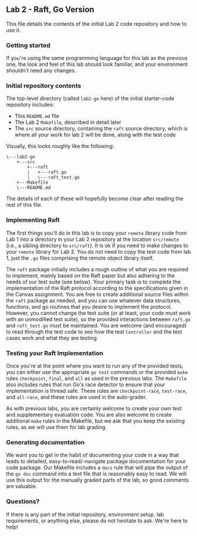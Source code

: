 ## Lab 2 - Raft, Go Version

This file details the contents of the initial Lab 2 code repository and how to use it.

### Getting started

If you're using the same programming language for this lab as the previous one, the look and feel of this
lab should look familiar, and your environment shouldn't need any changes.

### Initial repository contents

The top-level directory (called `lab2-go` here) of the initial starter-code repository includes:
* This `README.md` file
* The Lab 2 `Makefile`, described in detail later
* The `src` source directory, containing the `raft` source directory, which is where all your work for lab 2 will be done, along with the test code

Visually, this looks roughly like the following:
```
\---lab2-go
    +---src
        +---raft
        |   +---raft.go
        |   \---raft_test.go
    +---Makefile
    \---README.md
```
The details of each of these will hopefully become clear after reading the rest of this file.


### Implementing Raft

The first things you'll do in this lab is to copy your `remote` library code from Lab 1 into a directory in your 
Lab 2 repository at the location `src/remote` (i.e., a sibling directory to `src/raft`).  It is ok if you need to 
make changes to your `remote` library for Lab 2.  You do not need to copy the test code from lab 1, just the `.go` 
files comprising the remote object library itself.

The `raft` package initially includes a rough outline of what you are required to implement, mainly based on the
Raft paper but also adhering to the needs of our test suite (see below).  Your primary task is to complete the
implementation of the Raft protocol according to the specifications given in the Canvas assignment.  You are free
to create additional source files within the `raft` package as needed, and you can use whatever data structures, 
functions, and go routines that you desire to implement the protocol.  However, you cannot change the test suite
(or at least, your code must work with an unmodified test suite), so the provided interactions between `raft.go`
and `raft_test.go` must be maintained.  You are welcome (and encouraged) to read through the test code to see how
the test `Controller` and the test cases work and what they are testing.


### Testing your Raft Implementation

Once you're at the point where you want to run any of the provided tests, you can either use the appropriate `go test`
commands or the provided `make` rules `checkpoint`, `final`, and `all` as used in the previous labs.  The `Makefile`
 also includes rules that run Go's race detector to ensure that your implementation is thread safe.  These rules are 
`checkpoint-race`, `test-race`, and `all-race`, and these rules are used in the auto-grader.

As with previous labs, you are certainly welcome to create your own test and supplementary evaluation code.  You are 
also welcome to create additional `make` rules in the Makefile, but we ask that you keep the existing rules, as we will 
use them for lab grading.


### Generating documentation

We want you to get in the habit of documenting your code in a way that leads to detailed, easy-to-read/-navigate 
package documentation for your code package. Our Makefile includes a `docs` rule that will pipe the output of the 
`go doc` command into a text file that is reasonably easy to read.  We will use this output for the manually graded 
parts of the lab, so good comments are valuable.


### Questions?

If there is any part of the initial repository, environment setup, lab requirements, or anything else, please do not 
hesitate to ask.  We're here to help!

